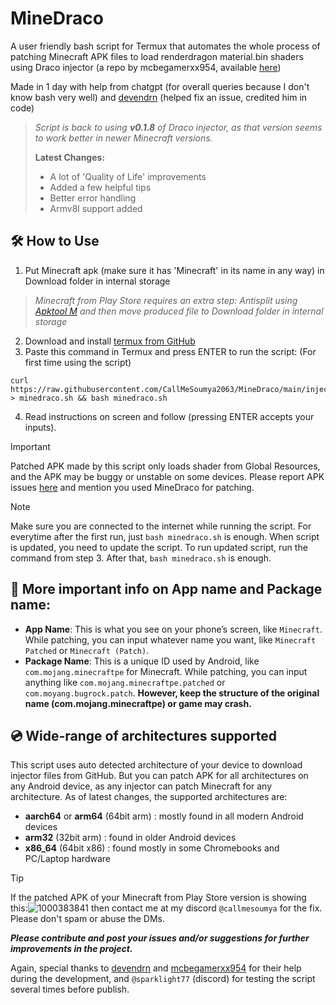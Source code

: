 # MineDraco
A user friendly bash script for Termux that automates the whole process of patching Minecraft APK files to load renderdragon material.bin shaders using Draco injector (a repo by mcbegamerxx954, available [here](https://github.com/mcbegamerxx954/draco-injector))

Made in 1 day with help from chatgpt  (for overall queries because I don't know bash very well) and [devendrn](https://github.com/devendrn) (helped fix an issue, credited him in code)

> *Script is back to using **v0.1.8** of Draco injector, as that version seems to work better in newer Minecraft versions.*
> 
> **Latest Changes:**
> - A lot of 'Quality of Life' improvements
> - Added a few helpful tips
> - Better error handling
> - Armv8l support added

## 🛠️ How to Use
1. Put Minecraft apk (make sure it has 'Minecraft' in its name in any way) in Download folder in internal storage
> *Minecraft from Play Store requires an extra step: Antisplit using [Apktool M](https://maximoff.su/apktool/?lang=en) and then move produced file to Download folder in internal storage*
2. Download and install [termux from GitHub](https://github.com/termux/termux-app/releases/latest)
3. Paste this command in Termux and press ENTER to run the script: (For first time using the script)
```
curl https://raw.githubusercontent.com/CallMeSoumya2063/MineDraco/main/injector.sh > minedraco.sh && bash minedraco.sh
```
4. Read instructions on screen and follow (pressing ENTER accepts your inputs).

> [!IMPORTANT]
> Patched APK made by this script only loads shader from Global Resources, and the APK may be buggy or unstable on some devices. Please report APK issues [here](https://github.com/mcbegamerxx954/draco-injector/issues) and mention you used MineDraco for patching.

> [!NOTE]
> Make sure you are connected to the internet while running the script. For everytime after the first run, just `bash minedraco.sh` is enough. When script is updated, you need to update the script. To run updated script, run the command from step 3. After that, `bash minedraco.sh` is enough.

## 📌 More important info on App name and Package name:
- **App Name**: This is what you see on your phone’s screen, like `Minecraft`. While patching, you can input whatever name you want, like `Minecraft Patched` or `Minecraft (Patch)`.
- **Package Name**: This is a unique ID used by Android, like `com.mojang.minecraftpe` for Minecraft. While patching, you can input anything like `com.mojang.minecraftpe.patched` or `com.moyang.bugrock.patch`. **However, keep the structure of the original name (com.mojang.minecraftpe) or game may crash.**

## 💿 Wide-range of architectures supported
This script uses auto detected architecture of your device to download injector files from GitHub. But you can patch APK for all architectures on any Android device, as any injector can patch Minecraft for any architecture.
As of latest changes, the supported architectures are:
- **aarch64** or **arm64** (64bit arm) : mostly found in all modern Android devices
- **arm32** (32bit arm) : found in older Android devices
- **x86_64** (64bit x86) : found mostly in some Chromebooks and PC/Laptop hardware

> [!TIP]
> If the patched APK of your Minecraft from Play Store version is showing this:![1000383841](https://github.com/CallMeSoumya2063/draco-injector-script/assets/81620896/1404689d-f693-4134-b34b-70b93af101c5) then contact me at my discord `@callmesoumya` for the fix. Please don't spam or abuse the DMs.



***Please contribute and post your issues and/or suggestions for further improvements in the project.***

Again, special thanks to [devendrn](https://github.com/devendrn) and [mcbegamerxx954](https://github.com/mcbegamerxx954) for their help during the development, and `@sparklight77` (discord) for testing the script several times before publish.
